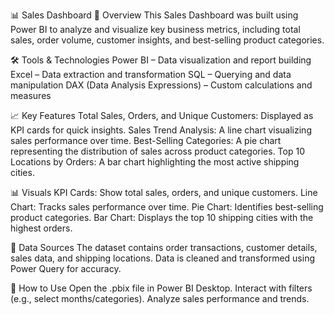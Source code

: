 📊 Sales Dashboard
📌 Overview
This Sales Dashboard was built using Power BI to analyze and visualize key business metrics, including total sales, order volume, customer insights, and best-selling product categories.

🛠️ Tools & Technologies
Power BI – Data visualization and report building
Excel – Data extraction and transformation
SQL – Querying and data manipulation
DAX (Data Analysis Expressions) – Custom calculations and measures

📈 Key Features
Total Sales, Orders, and Unique Customers: Displayed as KPI cards for quick insights.
Sales Trend Analysis: A line chart visualizing sales performance over time.
Best-Selling Categories: A pie chart representing the distribution of sales across product categories.
Top 10 Locations by Orders: A bar chart highlighting the most active shipping cities.

📊 Visuals
KPI Cards: Show total sales, orders, and unique customers.
Line Chart: Tracks sales performance over time.
Pie Chart: Identifies best-selling product categories.
Bar Chart: Displays the top 10 shipping cities with the highest orders.

📂 Data Sources
The dataset contains order transactions, customer details, sales data, and shipping locations.
Data is cleaned and transformed using Power Query for accuracy.

🚀 How to Use
Open the .pbix file in Power BI Desktop.
Interact with filters (e.g., select months/categories).
Analyze sales performance and trends.
